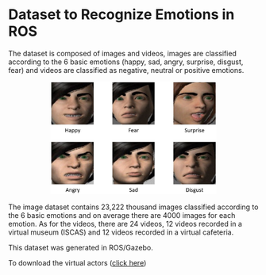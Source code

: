 # Dataset to Recognize Emotions in ROS

The dataset is composed of images and videos, images are classified according to the 6 basic emotions (happy, sad, angry, surprise, disgust, fear) and videos are classified as negative, neutral or positive emotions.

<div align="center">
  <img src="https://github.com/marco-quiroz/Dataset-in-ROS/blob/main/Images/Emotions.png" width="334" height="228">
</div>

The image dataset contains 23,222 thousand images classified according to the 6 basic emotions and on average there are 4000 images for each emotion. As for the videos, there are 24 videos, 12 videos recorded in a virtual museum (ISCAS) and 12 videos recorded in a virtual cafeteria.

This dataset was generated in ROS/Gazebo.

To download the virtual actors ([click here](https://drive.google.com/drive/folders/1kjfwSeM7grGbQSMPJCo7cBx5k9mS1m3F?usp=sharing))


```
